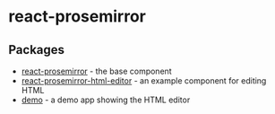 # react-prosemirror

## Packages

* [react-prosemirror](react-prosemirror) - the base component
* [react-prosemirror-html-editor](react-prosemirror-html-editor) - an example component for editing HTML
* [demo](demo) - a demo app showing the HTML editor
